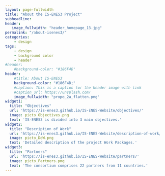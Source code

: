 ```yaml
---
layout: page-fullwidth
title: "About the IS-ENES3 Project"
subheadline: 
header:
   image_fullwidth: "header_homepage_13.jpg"
permalink: "/about-isenes3/"
categories:
    - design
tags:
    - design
    - background color
    - header
#header:
    #background-color: "#186F4D"
header:
    #title: About IS-ENES3
    background-color: "#186F4D;"
    #caption: This is a caption for the header image with link
    #caption_url: https://unsplash.com/
    image_fullwidth: "propo_2a_flatten.png"
widget1:
  title: "Objectives"
  url: 'https://is-enes3.github.io/IS-ENES-Website/objectives/'
  image: picto_Objectives.png
  text: 'IS-ENES3 is divided into 3 main objectives.'
widget2:
  title: "Description of Work"
  url: 'https://is-enes3.github.io/IS-ENES-Website/description-of-work/'
  image: picto_DoW.png
  text: 'Detailed description of the project Work Packages.'
widget3:
  title: "Partners"
  url: 'https://is-enes3.github.io/IS-ENES-Website/partners/'
  image: picto_Partners.png
  text: 'The consortium comprises 22 partners from 11 countries.'
---
```

